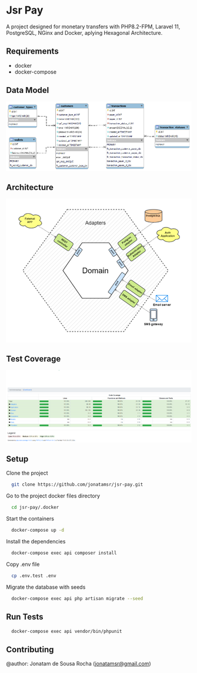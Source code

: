 # Jsr Pay

A project designed for monetary transfers with PHP8.2-FPM, Laravel 11, PostgreSQL, NGinx and Docker, aplying Hexagonal Architecture.

## Requirements
- docker
- docker-compose

## Data Model
![](resources/jsr_pay_data_model_erd.png)

## Architecture
![](resources/jsr-pay-hexagon-diagram.png)

## Test Coverage
![](resources/jsr-pay-test-coverage.png)

## Setup

Clone the project

```bash
  git clone https://github.com/jonatamsr/jsr-pay.git
```

Go to the project docker files directory

```bash
  cd jsr-pay/.docker
```

Start the containers

```bash
  docker-compose up -d
```

Install the dependencies

```bash
  docker-compose exec api composer install
```

Copy .env file

```bash
  cp .env.test .env
```

Migrate the database with seeds

```bash
  docker-compose exec api php artisan migrate --seed
```

## Run Tests

```bash
  docker-compose exec api vendor/bin/phpunit
```

## Contributing

@author: Jonatam de Sousa Rocha (jonatamsr@gmail.com)
